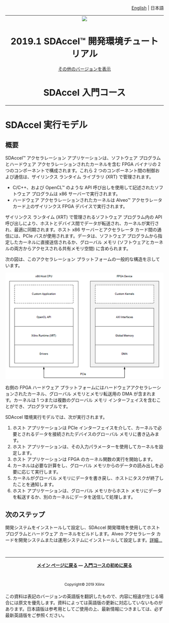 <p align="right">
<a href="../../../docs/sdaccel-execution-model/README.md">English</a> | <a>日本語</a>
</p>
<table>
 <tr>
   <td align="center"><img src="https://japan.xilinx.com/content/dam/xilinx/imgs/press/media-kits/corporate/xilinx-logo.png" width="30%"/><h1>2019.1 SDAccel™ 開発環境チュートリアル</h1>
   <a href="https://github.com/Xilinx/SDAccel-Tutorials/branches/all">その他のバージョンを表示</a>
   </td>
 </tr>
 <tr>
 <td align="center"><h1>SDAccel 入門コース</h1>
 </td>
 </tr>
</table>

# SDAccel 実行モデル

## 概要

SDAccel™ アクセラレーション アプリケーションは、ソフトウェア プログラムとハードウェア アクセラレーションされたカーネルを含む FPGA バイナリの 2 つのコンポーネントで構成されます。これら 2 つのコンポーネント間の制御および通信は、ザイリンクス ランタイム ライブラリ (XRT) で管理されます。

* C/C++、および OpenCL™ のような API 呼び出しを使用して記述されたソフトウェア プログラムは x86 サーバーで実行されます。
* ハードウェア アクセラレーションされたカーネルは Alveo™ アクセラレータ カード上のザイリンクス FPGA デバイスで実行されます。

ザイリンクス ランタイム (XRT) で管理されるソフトウェア プログラム内の API 呼び出しにより、ホストとデバイス間でデータが転送され、カーネルが実行され、最適に同期されます。ホスト x86 サーバーとアクセラレータ カード間の通信には、PCIe バスが使用されます。データは、ソフトウェア プログラムから指定したカーネルに直接送信されるか、グローバル メモリ (ソフトウェアとカーネルの両方からアクセスされる共有メモリ空間) に含められます。

次の図は、このアクセラレーション プラットフォームの一般的な構造を示しています。

![host\_fpga\_partition\_structure](images/host_fpga_partition_structure.png)

右側の FPGA ハードウェア プラットフォームにはハードウェアアクセラレーションされたカーネル、グローバル メモリとメモリ転送用の DMA が含まれます。カーネルは 1 つまたは複数のグローバル メモリ インターフェイスを含むことができ、プログラマブルです。

SDAccel 環境実行モデルでは、次が実行されます。

1. ホスト アプリケーションは PCIe インターフェイスを介して、カーネルで必要とされるデータを接続されたデバイスのグローバル メモリに書き込みます。
2. ホスト アプリケーションは、その入力パラメーターを使用してカーネルを設定します。
3. ホスト アプリケーションは FPGA のカーネル関数の実行を開始します。
4. カーネルは必要な計算をし、グローバル メモリからのデータの読み出しを必要に応じて実行します。
5. カーネルがグローバル メモリにデータを書き戻し、ホストにタスクが終了したことを通知します。
6. ホスト アプリケーションは、グローバル メモリからホスト メモリにデータを転送するか、別のカーネルにデータを送信して処理します。

## 次のステップ

開発システムをインストールして設定し、SDAccel 開発環境を使用してホスト プログラムとハードウェア カーネルをビルドします。Alveo アクセラレータ カードを開発システムまたは運用システムにインストールして設定します。[詳細...](../../../docs/alveo-getting-started/README.md)

</br>
<hr/>
<p align= center><b><a href="../../README.md">メイン ページに戻る</a> — <a href="../sdaccel-getting-started/README.md">入門コースの初めに戻る</a></b></p>
</br>
<p align="center"><sup>Copyright&copy; 2019 Xilinx</sup></p>

この資料は表記のバージョンの英語版を翻訳したもので、内容に相違が生じる場合には原文を優先します。資料によっては英語版の更新に対応していないものがあります。日本語版は参考用としてご使用の上、最新情報につきましては、必ず最新英語版をご参照ください。
